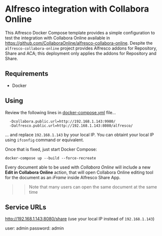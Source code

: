 # Alfresco integration with Collabora Online

This Alfresco Docker Compose template provides a simple configuration to test the integration with Collabora Online available in https://github.com/CollaboraOnline/alfresco-collabora-online. Despite the `alfresco-collabora-online` project provides Alfresco addons for Repository, Share and ACA; this deployment only applies the addons for Repository and Share.

## Requirements

* Docker

## Using

Review the following lines in [docker-compose.yml](docker-compose.yml) file...

```
  -Dcollabora.public.url=http://192.168.1.143:9980/ 
  -Dalfresco.public.url=http://192.168.1.143:8080/alfresco/
```

... and replace `192.168.1.143` by your local IP. You can obtaint your local IP using `ifconfig` command or equivalent.

Once that is fixed, just start Docker Compose:

```
docker-compose up --build --force-recreate
```

Every document able to be used with *Collabora Online* will include a new **Edit in Collabora Online** action, that will open Collabora Online editing tool for the document as an *iFrame* inside Alfresco Share App.

>> Note that many users can open the same document at the same time


## Service URLs

http://192.168.1.143:8080/share (use your local IP instead of `192.168.1.143`)

user: admin
password: admin



